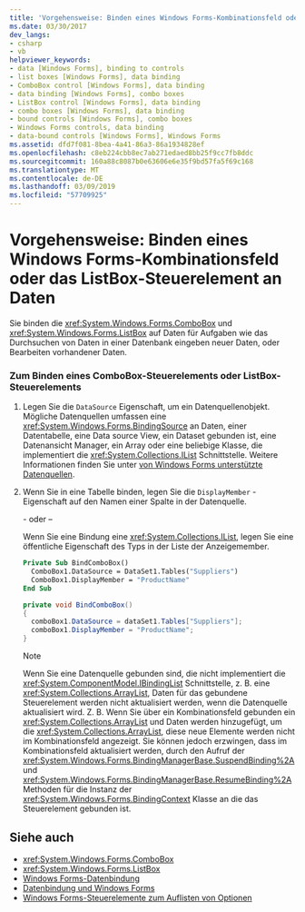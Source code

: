 ```yaml
---
title: 'Vorgehensweise: Binden eines Windows Forms-Kombinationsfeld oder das ListBox-Steuerelement an Daten'
ms.date: 03/30/2017
dev_langs:
- csharp
- vb
helpviewer_keywords:
- data [Windows Forms], binding to controls
- list boxes [Windows Forms], data binding
- ComboBox control [Windows Forms], data binding
- data binding [Windows Forms], combo boxes
- ListBox control [Windows Forms], data binding
- combo boxes [Windows Forms], data binding
- bound controls [Windows Forms], combo boxes
- Windows Forms controls, data binding
- data-bound controls [Windows Forms], Windows Forms
ms.assetid: dfd7f081-8bea-4a41-86a3-86a1934828ef
ms.openlocfilehash: c8eb224cbb8ec7ab271edaed8bb25f9cc7fb8ddc
ms.sourcegitcommit: 160a88c8087b0e63606e6e35f9bd57fa5f69c168
ms.translationtype: MT
ms.contentlocale: de-DE
ms.lasthandoff: 03/09/2019
ms.locfileid: "57709925"
---
```

# <a name="how-to-bind-a-windows-forms-combobox-or-listbox-control-to-data"></a>Vorgehensweise: Binden eines Windows Forms-Kombinationsfeld oder das ListBox-Steuerelement an Daten
Sie binden die <xref:System.Windows.Forms.ComboBox> und <xref:System.Windows.Forms.ListBox> auf Daten für Aufgaben wie das Durchsuchen von Daten in einer Datenbank eingeben neuer Daten, oder Bearbeiten vorhandener Daten.  
  
### <a name="to-bind-a-combobox-or-listbox-control"></a>Zum Binden eines ComboBox-Steuerelements oder ListBox-Steuerelements  
  
1.  Legen Sie die `DataSource` Eigenschaft, um ein Datenquellenobjekt. Mögliche Datenquellen umfassen eine <xref:System.Windows.Forms.BindingSource> an Daten, einer Datentabelle, eine Data source View, ein Dataset gebunden ist, eine Datenansicht Manager, ein Array oder eine beliebige Klasse, die implementiert die <xref:System.Collections.IList> Schnittstelle. Weitere Informationen finden Sie unter [von Windows Forms unterstützte Datenquellen](../data-sources-supported-by-windows-forms.md).  
  
2.  Wenn Sie in eine Tabelle binden, legen Sie die `DisplayMember` -Eigenschaft auf den Namen einer Spalte in der Datenquelle.  
  
     \- oder –  
  
     Wenn Sie eine Bindung eine <xref:System.Collections.IList>, legen Sie eine öffentliche Eigenschaft des Typs in der Liste der Anzeigemember.  
  
    ```vb  
    Private Sub BindComboBox()  
      ComboBox1.DataSource = DataSet1.Tables("Suppliers")  
      ComboBox1.DisplayMember = "ProductName"  
    End Sub  
    ```  
  
    ```csharp  
    private void BindComboBox()  
    {  
      comboBox1.DataSource = dataSet1.Tables["Suppliers"];  
      comboBox1.DisplayMember = "ProductName";  
    }  
    ```  
  
    > [!NOTE]
    >  Wenn Sie eine Datenquelle gebunden sind, die nicht implementiert die <xref:System.ComponentModel.IBindingList> Schnittstelle, z. B. eine <xref:System.Collections.ArrayList>, Daten für das gebundene Steuerelement werden nicht aktualisiert werden, wenn die Datenquelle aktualisiert wird. Z. B. Wenn Sie über ein Kombinationsfeld gebunden ein <xref:System.Collections.ArrayList> und Daten werden hinzugefügt, um die <xref:System.Collections.ArrayList>, diese neue Elemente werden nicht im Kombinationsfeld angezeigt. Sie können jedoch erzwingen, dass im Kombinationsfeld aktualisiert werden, durch den Aufruf der <xref:System.Windows.Forms.BindingManagerBase.SuspendBinding%2A> und <xref:System.Windows.Forms.BindingManagerBase.ResumeBinding%2A> Methoden für die Instanz der <xref:System.Windows.Forms.BindingContext> Klasse an die das Steuerelement gebunden ist.  
  
## <a name="see-also"></a>Siehe auch
- <xref:System.Windows.Forms.ComboBox>
- <xref:System.Windows.Forms.ListBox>
- [Windows Forms-Datenbindung](../windows-forms-data-binding.md)
- [Datenbindung und Windows Forms](../data-binding-and-windows-forms.md)
- [Windows Forms-Steuerelemente zum Auflisten von Optionen](windows-forms-controls-used-to-list-options.md)
